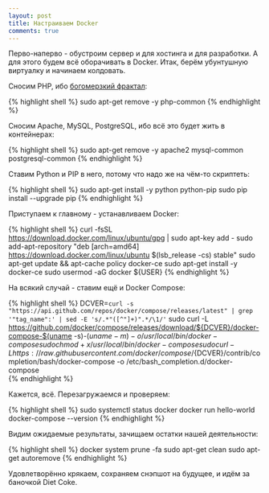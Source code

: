```yaml
---
layout: post
title: Настраиваем Docker
comments: true
---
```


Перво-наперво - обустроим сервер и для хостинга и для разработки. А для этого будем всё оборачивать в Docker. Итак, берём убунтушную виртуалку и начинаем колдовать.

<!--more-->

Сносим PHP, ибо [богомерзкий фрактал](https://eev.ee/blog/2012/04/09/php-a-fractal-of-bad-design/):

{% highlight shell %}
sudo apt-get remove -y php-common
{% endhighlight %}

Сносим Apache, MySQL, PostgreSQL, ибо всё это будет жить в контейнерах:

{% highlight shell %}
sudo apt-get remove -y apache2 mysql-common postgresql-common
{% endhighlight %}

Ставим Python и PIP в него, потому что надо же на чём-то скриптеть:

{% highlight shell %}
sudo apt-get install -y python python-pip
sudo pip install --upgrade pip
{% endhighlight %}

Приступаем к главному - устанавливаем Docker:

{% highlight shell %}
curl -fsSL https://download.docker.com/linux/ubuntu/gpg | sudo apt-key add -
sudo add-apt-repository "deb [arch=amd64] https://download.docker.com/linux/ubuntu $(lsb_release -cs) stable"
sudo apt-get update && apt-cache policy docker-ce
sudo apt-get install -y docker-ce
sudo usermod -aG docker ${USER}
{% endhighlight %}

На всякий случай - ставим ещё и Docker Compose:

{% highlight shell %}
DCVER=`curl -s "https://api.github.com/repos/docker/compose/releases/latest" | grep '"tag_name":' | sed -E 's/.*"([^"]+)".*/\1/'`
sudo curl -L https://github.com/docker/compose/releases/download/${DCVER}/docker-compose-$(uname -s)-$(uname -m) -o /usr/local/bin/docker-compose
sudo chmod +x /usr/local/bin/docker-compose
sudo curl -L https://raw.githubusercontent.com/docker/compose/${DCVER}/contrib/completion/bash/docker-compose -o /etc/bash_completion.d/docker-compose  
{% endhighlight %}

Кажется, всё. Перезагружаемся и проверяем:

{% highlight shell %}
sudo systemctl status docker
docker run hello-world
docker-compose --version
{% endhighlight %}

Видим ожидаемые результаты, зачищаем остатки нашей деятельности:

{% highlight shell %}
docker system prune -fa
sudo apt-get clean
sudo apt-get autoremove
{% endhighlight %}

Удовлетворённо крякаем, сохраняем снэпшот на будущее, и идём за баночкой Diet Coke.
